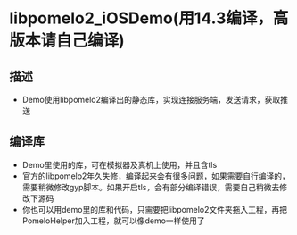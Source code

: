# libpomelo2_iOSDemo(用14.3编译，高版本请自己编译)

## 描述
* Demo使用libpomelo2编译出的静态库，实现连接服务端，发送请求，获取推送

## 编译库
* Demo里使用的库，可在模拟器及真机上使用，并且含tls
* 官方的libpomelo2年久失修，编译起来会有很多问题，如果需要自行编译的，需要稍微修改gyp脚本。如果开启tls，会有部分编译错误，需要自己稍微去修改下源码
* 你也可以用demo里的库和代码，只需要把libpomelo2文件夹拖入工程，再把PomeloHelper加入工程，就可以像demo一样使用了


